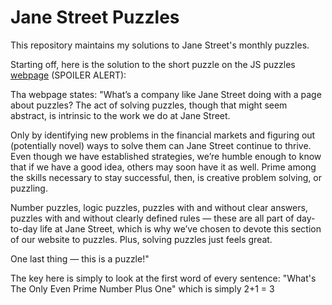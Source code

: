 # Jane Street Puzzles
This repository maintains my solutions to Jane Street's monthly puzzles.

Starting off, here is the solution to the short puzzle on the JS puzzles [webpage](https://www.janestreet.com/puzzles/) (SPOILER ALERT):

Tha webpage states:
"What’s a company like Jane Street doing with a page about puzzles? The act of solving puzzles, though that might seem abstract, is intrinsic to the work we do at Jane Street.

Only by identifying new problems in the financial markets and figuring out (potentially novel) ways to solve them can Jane Street continue to thrive. Even though we have established strategies, we’re humble enough to know that if we have a good idea, others may soon have it as well. Prime among the skills necessary to stay successful, then, is creative problem solving, or puzzling.

Number puzzles, logic puzzles, puzzles with and without clear answers, puzzles with and without clearly defined rules — these are all part of day-to-day life at Jane Street, which is why we’ve chosen to devote this section of our website to puzzles. Plus, solving puzzles just feels great.

One last thing — this is a puzzle!"


The key here is simply to look at the first word of every sentence:
"What's The Only Even Prime Number Plus One"
which is simply 2+1 = 3